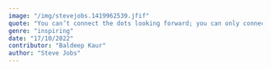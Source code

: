 ```yaml
---
image: "/img/stevejobs.1419962539.jfif"
quote: "You can’t connect the dots looking forward; you can only connect them looking backwards. So you have to trust that the dots will somehow connect in your future."
genre: "inspiring"
date: "17/10/2022"
contributor: "Baldeep Kaur"
author: "Steve Jobs"
---
```


